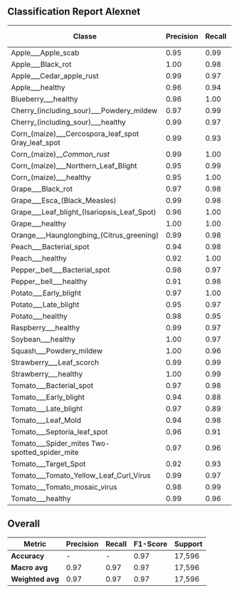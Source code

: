 ## Classification Report Alexnet

| Classe | Precision | Recall | F1-Score | Support |
|--------|-----------|--------|----------|---------|
| Apple___Apple_scab | 0.95 | 0.99 | 0.97 | 504 |
| Apple___Black_rot | 1.00 | 0.98 | 0.99 | 498 |
| Apple___Cedar_apple_rust | 0.99 | 0.97 | 0.98 | 440 |
| Apple___healthy | 0.96 | 0.94 | 0.95 | 502 |
| Blueberry___healthy | 0.96 | 1.00 | 0.98 | 454 |
| Cherry_(including_sour)___Powdery_mildew | 0.97 | 0.99 | 0.98 | 422 |
| Cherry_(including_sour)___healthy | 0.99 | 0.97 | 0.98 | 457 |
| Corn_(maize)___Cercospora_leaf_spot Gray_leaf_spot | 0.99 | 0.93 | 0.96 | 411 |
| Corn_(maize)___Common_rust_ | 0.99 | 1.00 | 1.00 | 478 |
| Corn_(maize)___Northern_Leaf_Blight | 0.95 | 0.99 | 0.97 | 478 |
| Corn_(maize)___healthy | 0.95 | 1.00 | 0.97 | 466 |
| Grape___Black_rot | 0.97 | 0.98 | 0.97 | 472 |
| Grape___Esca_(Black_Measles) | 0.99 | 0.98 | 0.99 | 480 |
| Grape___Leaf_blight_(Isariopsis_Leaf_Spot) | 0.96 | 1.00 | 0.98 | 431 |
| Grape___healthy | 1.00 | 1.00 | 1.00 | 424 |
| Orange___Haunglongbing_(Citrus_greening) | 0.99 | 0.98 | 0.99 | 503 |
| Peach___Bacterial_spot | 0.94 | 0.98 | 0.96 | 460 |
| Peach___healthy | 0.92 | 1.00 | 0.96 | 432 |
| Pepper,_bell___Bacterial_spot | 0.98 | 0.97 | 0.98 | 479 |
| Pepper,_bell___healthy | 0.91 | 0.98 | 0.94 | 498 |
| Potato___Early_blight | 0.97 | 1.00 | 0.98 | 486 |
| Potato___Late_blight | 0.95 | 0.97 | 0.96 | 486 |
| Potato___healthy | 0.98 | 0.95 | 0.96 | 456 |
| Raspberry___healthy | 0.99 | 0.97 | 0.98 | 446 |
| Soybean___healthy | 1.00 | 0.97 | 0.98 | 506 |
| Squash___Powdery_mildew | 1.00 | 0.96 | 0.98 | 434 |
| Strawberry___Leaf_scorch | 0.99 | 0.99 | 0.99 | 444 |
| Strawberry___healthy | 1.00 | 0.99 | 0.99 | 456 |
| Tomato___Bacterial_spot | 0.97 | 0.98 | 0.98 | 426 |
| Tomato___Early_blight | 0.94 | 0.88 | 0.91 | 480 |
| Tomato___Late_blight | 0.97 | 0.89 | 0.92 | 464 |
| Tomato___Leaf_Mold | 0.94 | 0.98 | 0.96 | 471 |
| Tomato___Septoria_leaf_spot | 0.96 | 0.91 | 0.93 | 437 |
| Tomato___Spider_mites Two-spotted_spider_mite | 0.97 | 0.96 | 0.96 | 436 |
| Tomato___Target_Spot | 0.92 | 0.93 | 0.93 | 458 |
| Tomato___Tomato_Yellow_Leaf_Curl_Virus | 0.99 | 0.97 | 0.98 | 491 |
| Tomato___Tomato_mosaic_virus | 0.98 | 0.99 | 0.98 | 448 |
| Tomato___healthy | 0.99 | 0.96 | 0.97 | 482 |

## Overall

| Metric | Precision | Recall | F1-Score | Support |
|---------|-----------|--------|----------|---------|
| **Accuracy** | - | - | 0.97 | 17,596 |
| **Macro avg** | 0.97 | 0.97 | 0.97 | 17,596 |
| **Weighted avg** | 0.97 | 0.97 | 0.97 | 17,596 |
